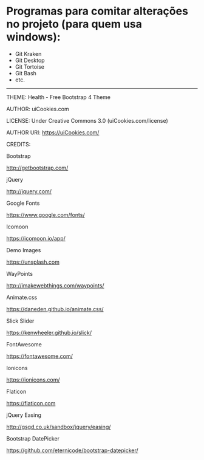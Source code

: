 # Programas para comitar alterações no projeto (para quem usa windows): 
 - Git Kraken
 - Git Desktop
 - Git Tortoise
 - Git Bash
 - etc.

________________________________________________________________________________________________________________________________________

THEME: Health - Free Bootstrap 4 Theme

AUTHOR: uiCookies.com

LICENSE: Under Creative Commons 3.0 (uiCookies.com/license)

AUTHOR URI: https://uiCookies.com/



CREDITS:

Bootstrap

http://getbootstrap.com/

jQuery

http://jquery.com/

Google Fonts

https://www.google.com/fonts/

Icomoon

https://icomoon.io/app/

Demo Images

https://unsplash.com

WayPoints

http://imakewebthings.com/waypoints/

Animate.css

https://daneden.github.io/animate.css/

Slick Slider

https://kenwheeler.github.io/slick/

FontAwesome

https://fontawesome.com/

Ionicons

https://ionicons.com/

Flaticon

https://flaticon.com

jQuery Easing

http://gsgd.co.uk/sandbox/jquery/easing/

Bootstrap DatePicker

https://github.com/eternicode/bootstrap-datepicker/
